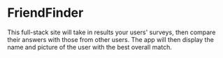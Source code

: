 # FriendFinder
This full-stack site will take in results your users' surveys, then compare their answers with those from other users. The app will then display the name and picture of the user with the best overall match. 
